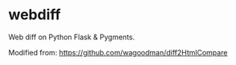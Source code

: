 # webdiff

Web diff on Python Flask & Pygments.

Modified from: https://github.com/wagoodman/diff2HtmlCompare

